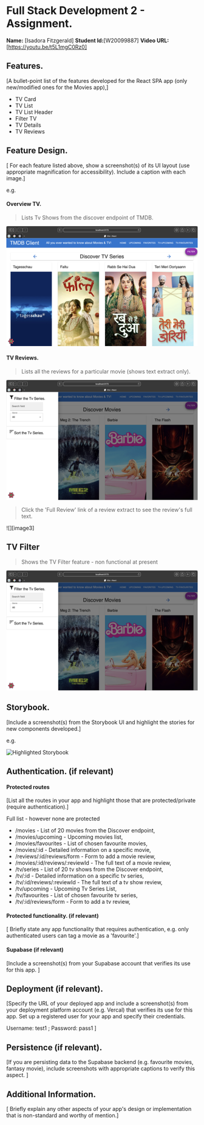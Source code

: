 # Full Stack Development 2 - Assignment.

__Name:__ [Isadora Fitzgerald]
__Student Id:__[W20099887]
__Video URL:__[https://youtu.be/t5L1mgC0Rz0]


## Features.

[A bullet-point list of the features developed for the React SPA app (only new/modified ones for the Movies app),]

+ TV Card
+ TV List
+ TV List Header
+ Filter TV 
+ TV Details
+ TV Reviews

## Feature Design.

[ For each feature listed above, show a screenshot(s) of its UI layout (use appropriate magnification for accessibility). Include a caption with each image.]

e.g. 

#### Overview TV.

> Lists Tv Shows from the discover endpoint of TMDB.

![List of Tv Shows][image1]

#### TV Reviews.

> Lists all the reviews for a particular movie (shows text extract only).

![][image2]

> Click the 'Full Review' link of a review extract to see the review's full text. 

![][image3]

## TV Filter

> Shows the TV Filter feature - non functional at present

![TV Filter Feature][image2]

## Storybook.

[Include a screenshot(s) from the Storybook UI and highlight the stories for new components developed.]

e.g.

![Highlighted Storybook][image5]

## Authentication. (if relevant)

#### Protected routes 

[List all the routes in your app and highlight those that are protected/private (require authentication).]

Full list - however none are protected

+ /movies - List of 20 movies from the Discover endpoint,
+ /movies/upcoming - Upcoming movies list,
+ /movies/favourites - List of chosen favourite movies,
+ /movies/:id - Detailed information on a specific movie,
+ /reviews/:id/reviews/form - Form to add a movie review,
+ /movies/:id/reviews/:reviewId - The full text of a movie review,
+ /tv/series  - List of 20 tv shows from the Discover endpoint,
+ /tv/:id - Detailed information on a specific tv series,
+ /tv/:id/reviews/:reviewId - The full text of a tv show review,
+ /tv/upcoming - Upcoming Tv Series List,
+ /tv/favourites - List of chosen favourite tv series,
+ /tv/:id/reviews/form - Form to add a tv review,

#### Protected functionality. (if relevant)

[ Briefly state any app functionality that requires authentication, e.g. only authenticated users can tag a movie as a 'favourite'.]

#### Supabase (if relevant)

[Include a screenshot(s) from your Supabase account that verifies its use for this app. ]

## Deployment (if relevant).

[Specify the URL of your deployed app and include a screenshot(s) from your deployment platform account (e.g. Vercal) that verifies its use for this app. Set up a registered user for your app and specify their credentials.

Username: test1 ; Password: pass1
]

## Persistence (if relevant).

[If you are persisting data to the Supabase backend (e.g. favourite movies, fantasy movie), include screenshots with appropriate captions to verify this aspect. ]

## Additional Information.

[ Briefly explain any other aspects of your app's design or implementation that is non-standard and worthy of mention.]

[image1]: ./images/image1.png
[image2]: ./images/image2.png
[image5]: ./images/image5.png